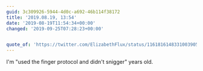 ```yaml
---
guid: 3c309926-5944-4d0c-a692-46b114f38172
title: '2019.08.19, 13:54'
date: '2019-08-19T11:54:34+00:00'
changed: '2019-09-25T07:28:23+00:00'


quote_of: 'https://twitter.com/ElizabethFlux/status/1161816148331003905?s=20'
---
```


I'm "used the finger protocol and didn't snigger" years old. 
